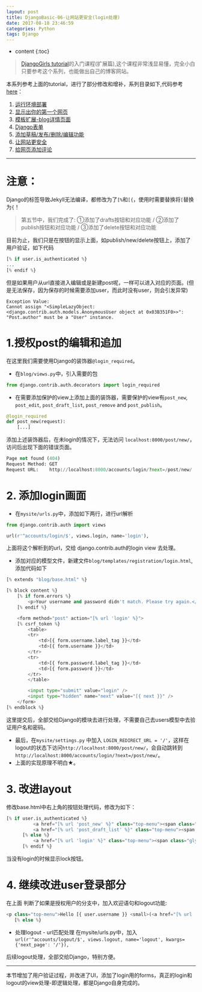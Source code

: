 ```yaml
---
layout: post
title: DjangoBasic-06-让网站更安全(login处理)
date: 2017-08-18 23:46:59
categories: Python
tags: Django
---
```

* content
{:toc}


>[DjangoGirls tutorial](https://djangogirls.gitbooks.io/django-girls-tutorial-extensions/)的入门课程(扩展篇),这个课程非常浅显易懂，完全小白只要参考这个系列，也能做出自己的博客网站。

本系列参考上面的tutorial，进行了部分修改和增补，系列目录如下,代码参考 [here](https://github.com/utanesuke0612/pythonBlog)：
1.  [运行环境部署](https://utanesuke0612.github.io/2017/08/11/DjangoBasic_01/)
2.  [显示出你的第一个网页](https://utanesuke0612.github.io/2017/08/12/DjangoBasic_02/)
3.  [模板扩展-blog详情页面](https://utanesuke0612.github.io/2017/08/12/DjangoBasic_03/)
4.  [Django表单](https://utanesuke0612.github.io/2017/08/15/DjangoBasic_04/)
5.  [添加草稿/发布/删除/编辑功能](https://utanesuke0612.github.io/2017/08/18/DjangoBasic_05/)
6.  [让网站更安全](https://utanesuke0612.github.io/2017/08/18/DjangoBasic_06/)
7.  [给网页添加评论](https://utanesuke0612.github.io/2017/08/18/DjangoBasic_07/)

---
# <i class="fa fa-exclamation-triangle" aria-hidden="true"></i>**注意：**
Django的标签导致Jekyll无法编译，都修改为了`[%`和`[{`，使用时需要替换将`[`替换为`{`！

>第五节中，我们完成了: ①添加了drafts按钮和对应功能 / ②添加了publish按钮和对应功能 / ③添加了delete按钮和对应功能

目前为止，我们只是在按钮的显示上面，如publish/new/delete按钮上，添加了用户验证，如下代码

```python
[% if user.is_authenticated %}
...
[% endif %}
```

但是如果用户从url直接进入编辑或是新建post呢，一样可以进入对应的页面。(但是无法保存，因为保存的时候需要添加user，而此时没有user，则会引发异常)
```
Exception Value:
Cannot assign "<SimpleLazyObject: <django.contrib.auth.models.AnonymousUser object at 0x03B351F0>>": "Post.author" must be a "User" instance.
```

# 1.授权post的编辑和追加
在这里我们需要使用Django的装饰器`@login_required`。
- 在`blog/views.py`中，引入需要的包

```python
from django.contrib.auth.decorators import login_required
```
- 在需要添加保护的view上添加上面的装饰器，需要保护的view有`post_new`, `post_edit`, `post_draft_list`, `post_remove` and `post_publish`。

```python
@login_required
def post_new(request):
    [...]
```
添加上述装饰器后，在未login的情况下，无法访问 `localhost:8000/post/new/`，访问后出现下面的错误页面。
```python
Page not found (404)
Request Method:	GET
Request URL:	http://localhost:8000/accounts/login/?next=/post/new/
```

# 2. 添加login画面
- 在`mysite/urls.py`中，添加如下两行，进行url解析

```python
from django.contrib.auth import views

url(r'^accounts/login/$', views.login, name='login'),

```
上面将这个解析到的url，交给 django.contrib.auth的login view 去处理。

- 添加对应的模型文件，新建文件`blog/templates/registration/login.html`,添加代码如下

```python
[% extends "blog/base.html" %}

[% block content %}
    [% if form.errors %}
        <p>Your username and password didn't match. Please try again.</p>
    [% endif %}

    <form method="post" action="[% url 'login' %}">
    [% csrf_token %}
        <table>
        <tr>
            <td>[{ form.username.label_tag }}</td>
            <td>[{ form.username }}</td>
        </tr>
        <tr>
            <td>[{ form.password.label_tag }}</td>
            <td>[{ form.password }}</td>
        </tr>
        </table>

        <input type="submit" value="login" />
        <input type="hidden" name="next" value="[{ next }}" />
    </form>
[% endblock %}
```
这里提交后，全部交给Django的模块去进行处理，不需要自己去users模型中去验证用户名和密码。

- 最后，在`mysite/settings.py` 中加入 `LOGIN_REDIRECT_URL = '/'`，这样在logout的状态下访问`http://localhost:8000/post/new/`，会自动跳转到`http://localhost:8000/accounts/login/?next=/post/new/`。
- 上面的实现原理不明白★。


# 3. 改进layout
修改base.html中右上角的按钮处理代码，修改为如下：
```python
[% if user.is_authenticated %}
          <a href="[% url 'post_new' %}" class="top-menu"><span class="glyphicon glyphicon-plus"></span></a>
          <a href="[% url 'post_draft_list' %}" class="top-menu"><span class="glyphicon glyphicon-edit"></span></a>
      [% else %}
          <a href="[% url 'login' %}" class="top-menu"><span class="glyphicon glyphicon-lock"></span></a>
      [% endif %}
```
当没有login的时候显示lock按钮。


# 4. 继续改进user登录部分
在上面 判断了如果是授权用户的分支中，加入欢迎语句和logout功能:
```python
<p class="top-menu">Hello [{ user.username }} <small>(<a href="[% url 'logout' %}">Log out</a>)</small></p>
   [% else %}
```

- 处理logout - url匹配处理
在mysite/urls.py中，加入`url(r'^accounts/logout/$', views.logout, name='logout', kwargs={'next_page': '/'}),`

后续logout处理，全部交给Django，特别方便。

---

本节增加了用户验证过程，并改进了UI，添加了login用的forms，真正的login和logout的view处理-即逻辑处理，都是Django自身完成的。
